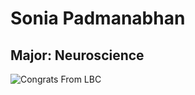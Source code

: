 # Sonia Padmanabhan

## Major: Neuroscience

<img class="markdownImage" src="./markdownAssetPath/Congrats-from-LBC.png" alt="Congrats From LBC"/>